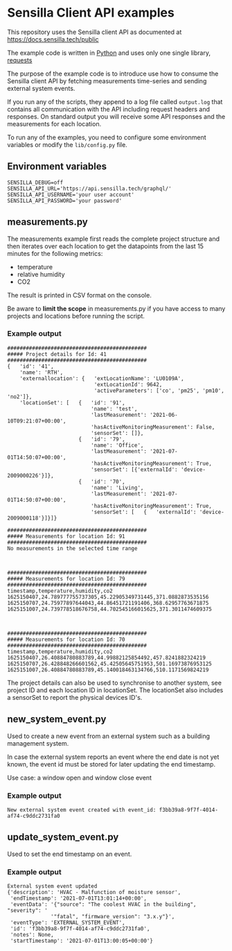 # Sensilla Client API examples

This repository uses the Sensilla client API as documented at https://docs.sensilla.tech/public

The example code is written in [Python](https://python.org) and uses only one single library, [requests](https://docs.python-requests.org/en/master/)

The purpose of the example code is to introduce use how to consume the Sensilla client API by fetching measurements 
time-series and sending external system events.

If you run any of the scripts, they append to a log file called `output.log` that contains all communication with
the API including request headers and responses. On standard output you will receive some API responses and the
measurements for each location.

To run any of the examples, you need to configure some environment variables or modify the `lib/config.py` file.

## Environment variables

```
SENSILLA_DEBUG=off
SENSILLA_API_URL='https://api.sensilla.tech/graphql/'
SENSILLA_API_USERNAME='your user account'
SENSILLA_API_PASSWORD='your password'
```

## measurements.py

The measurements example first reads the complete project structure and then iterates over each location to get the 
datapoints from the last 15 minutes for the following metrics:
- temperature
- relative humidity
- CO2 
  
The result is printed in CSV format on the console.

Be aware to **limit the scope** in measurements.py if you have access to many projects and locations before running the
script.

### Example output

```
#############################################
##### Project details for Id: 41
#############################################
{   'id': '41',
    'name': 'RTH',
    'externallocation': {   'extLocationName': 'LU0109A',
                            'extLocationId': 9642,
                            'activeParameters': ['co', 'pm25', 'pm10', 'no2']},
    'locationSet': [   {   'id': '91',
                           'name': 'test',
                           'lastMeasurement': '2021-06-10T09:21:07+00:00',
                           'hasActiveMonitoringMeasurement': False,
                           'sensorSet': []},
                       {   'id': '79',
                           'name': 'Office',
                           'lastMeasurement': '2021-07-01T14:50:07+00:00',
                           'hasActiveMonitoringMeasurement': True,
                           'sensorSet': [{'externalId': 'device-2009000226'}]},
                       {   'id': '70',
                           'name': 'Living',
                           'lastMeasurement': '2021-07-01T14:50:07+00:00',
                           'hasActiveMonitoringMeasurement': True,
                           'sensorSet': [   {   'externalId': 'device-2009000118'}]}]}

#############################################
##### Measurements for location Id: 91
#############################################
No measurements in the selected time range



#############################################
##### Measurements for location Id: 79
#############################################
timestamp,temperature,humidity,co2
1625150407,24.789777755737305,45.22905349731445,371.0882873535156
1625150707,24.75977897644043,44.86451721191406,368.62957763671875
1625151007,24.739778518676758,44.702545166015625,371.3011474609375



#############################################
##### Measurements for location Id: 70
#############################################
timestamp,temperature,humidity,co2
1625150407,26.40884780883789,44.99882125854492,457.8241882324219
1625150707,26.428848266601562,45.42505645751953,501.16973876953125
1625151007,26.40884780883789,45.140018463134766,510.1171569824219
```

The project details can also be used to synchronise to another system, see project ID and each location ID in 
locationSet. The locationSet also includes a sensorSet to report the physical devices ID's.

## new_system_event.py

Used to create a new event from an external system such as a building management system.

In case the external system reports an event where the end date is not yet known, the event id must be stored for 
later updating the end timestamp.

Use case: a window open and window close event

### Example output

```New external system event created with event_id: f3bb39a8-9f7f-4014-af74-c9ddc2731fa0```

## update_system_event.py

Used to set the end timestamp on an event.

### Example output

```
External system event updated
{'description': 'HVAC - Malfunction of moisture sensor',
 'endTimestamp': '2021-07-01T13:01:14+00:00',
 'eventData': '{"source": "The coolest HVAC in the building", "severity": '
              '"fatal", "firmware_version": "3.x.y"}',
 'eventType': 'EXTERNAL_SYSTEM_EVENT',
 'id': 'f3bb39a8-9f7f-4014-af74-c9ddc2731fa0',
 'notes': None,
 'startTimestamp': '2021-07-01T13:00:05+00:00'}
 ```

